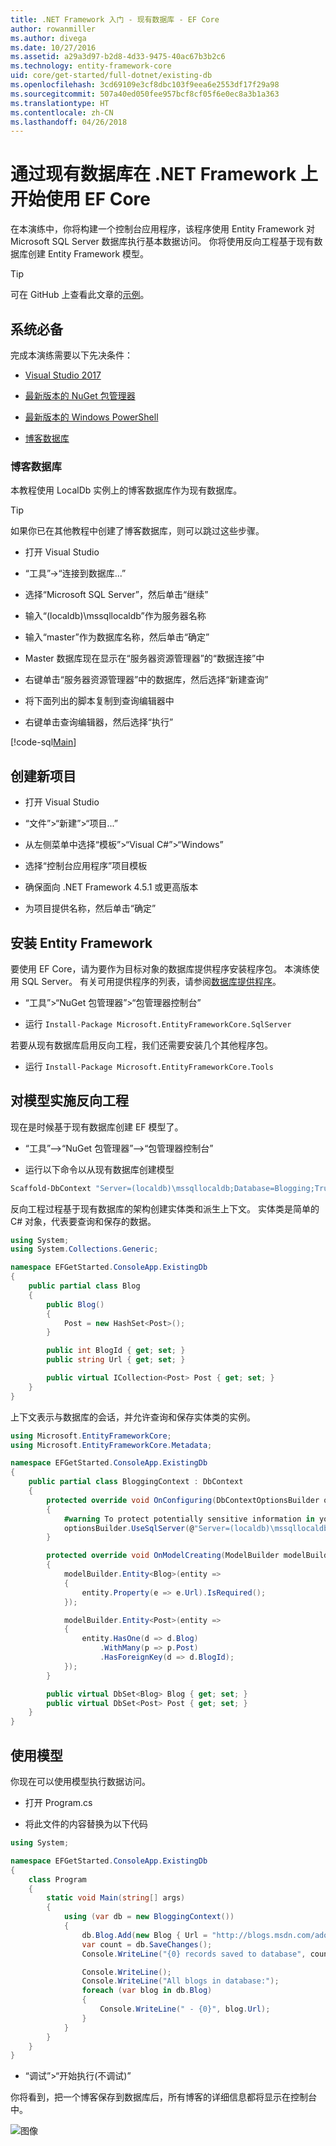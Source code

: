 ```yaml
---
title: .NET Framework 入门 - 现有数据库 - EF Core
author: rowanmiller
ms.author: divega
ms.date: 10/27/2016
ms.assetid: a29a3d97-b2d8-4d33-9475-40ac67b3b2c6
ms.technology: entity-framework-core
uid: core/get-started/full-dotnet/existing-db
ms.openlocfilehash: 3cd69109e3cf8dbc103f9eea6e2553df17f29a98
ms.sourcegitcommit: 507a40ed050fee957bcf8cf05f6e0ec8a3b1a363
ms.translationtype: HT
ms.contentlocale: zh-CN
ms.lasthandoff: 04/26/2018
---
```

# <a name="getting-started-with-ef-core-on-net-framework-with-an-existing-database"></a>通过现有数据库在 .NET Framework 上开始使用 EF Core

在本演练中，你将构建一个控制台应用程序，该程序使用 Entity Framework 对 Microsoft SQL Server 数据库执行基本数据访问。 你将使用反向工程基于现有数据库创建 Entity Framework 模型。

> [!TIP]  
> 可在 GitHub 上查看此文章的[示例](https://github.com/aspnet/EntityFramework.Docs/tree/master/samples/core/GetStarted/FullNet/ConsoleApp.ExistingDb)。

## <a name="prerequisites"></a>系统必备

完成本演练需要以下先决条件：

* [Visual Studio 2017](https://www.visualstudio.com/downloads/)

* [最新版本的 NuGet 包管理器](https://dist.nuget.org/index.html)

* [最新版本的 Windows PowerShell](https://docs.microsoft.com/powershell/scripting/setup/installing-windows-powershell)

* [博客数据库](#blogging-database)

### <a name="blogging-database"></a>博客数据库

本教程使用 LocalDb 实例上的博客数据库作为现有数据库。

> [!TIP]  
> 如果你已在其他教程中创建了博客数据库，则可以跳过这些步骤。

* 打开 Visual Studio

* “工具”->“连接到数据库...”

* 选择“Microsoft SQL Server”，然后单击“继续”

* 输入“(localdb)\mssqllocaldb”作为服务器名称

* 输入“master”作为数据库名称，然后单击“确定”

* Master 数据库现在显示在“服务器资源管理器”的“数据连接”中

* 右键单击“服务器资源管理器”中的数据库，然后选择“新建查询”

* 将下面列出的脚本复制到查询编辑器中

* 右键单击查询编辑器，然后选择“执行”

[!code-sql[Main](../_shared/create-blogging-database-script.sql)]

## <a name="create-a-new-project"></a>创建新项目

* 打开 Visual Studio

* “文件”>“新建”>“项目...”

* 从左侧菜单中选择“模板”>“Visual C#”>“Windows”

* 选择“控制台应用程序”项目模板

* 确保面向 .NET Framework 4.5.1 或更高版本

* 为项目提供名称，然后单击“确定”

## <a name="install-entity-framework"></a>安装 Entity Framework

要使用 EF Core，请为要作为目标对象的数据库提供程序安装程序包。 本演练使用 SQL Server。 有关可用提供程序的列表，请参阅[数据库提供程序](../../providers/index.md)。

* “工具”>“NuGet 包管理器”>“包管理器控制台”

* 运行 `Install-Package Microsoft.EntityFrameworkCore.SqlServer`

若要从现有数据库启用反向工程，我们还需要安装几个其他程序包。

* 运行 `Install-Package Microsoft.EntityFrameworkCore.Tools`

## <a name="reverse-engineer-your-model"></a>对模型实施反向工程

现在是时候基于现有数据库创建 EF 模型了。

* “工具”–>“NuGet 包管理器”–>“包管理器控制台”

* 运行以下命令以从现有数据库创建模型

``` powershell
Scaffold-DbContext "Server=(localdb)\mssqllocaldb;Database=Blogging;Trusted_Connection=True;" Microsoft.EntityFrameworkCore.SqlServer
```

反向工程过程基于现有数据库的架构创建实体类和派生上下文。 实体类是简单的 C# 对象，代表要查询和保存的数据。

<!-- [!code-csharp[Main](samples/core/GetStarted/FullNet/ConsoleApp.ExistingDb/Blog.cs)] -->
``` csharp
using System;
using System.Collections.Generic;

namespace EFGetStarted.ConsoleApp.ExistingDb
{
    public partial class Blog
    {
        public Blog()
        {
            Post = new HashSet<Post>();
        }

        public int BlogId { get; set; }
        public string Url { get; set; }

        public virtual ICollection<Post> Post { get; set; }
    }
}
```

上下文表示与数据库的会话，并允许查询和保存实体类的实例。

<!-- [!code-csharp[Main](samples/core/GetStarted/FullNet/ConsoleApp.ExistingDb/BloggingContext.cs)] -->
``` csharp
using Microsoft.EntityFrameworkCore;
using Microsoft.EntityFrameworkCore.Metadata;

namespace EFGetStarted.ConsoleApp.ExistingDb
{
    public partial class BloggingContext : DbContext
    {
        protected override void OnConfiguring(DbContextOptionsBuilder optionsBuilder)
        {
            #warning To protect potentially sensitive information in your connection string, you should move it out of source code. See http://go.microsoft.com/fwlink/?LinkId=723263 for guidance on storing connection strings.
            optionsBuilder.UseSqlServer(@"Server=(localdb)\mssqllocaldb;Database=Blogging;Trusted_Connection=True;");
        }

        protected override void OnModelCreating(ModelBuilder modelBuilder)
        {
            modelBuilder.Entity<Blog>(entity =>
            {
                entity.Property(e => e.Url).IsRequired();
            });

            modelBuilder.Entity<Post>(entity =>
            {
                entity.HasOne(d => d.Blog)
                    .WithMany(p => p.Post)
                    .HasForeignKey(d => d.BlogId);
            });
        }

        public virtual DbSet<Blog> Blog { get; set; }
        public virtual DbSet<Post> Post { get; set; }
    }
}
```

## <a name="use-your-model"></a>使用模型

你现在可以使用模型执行数据访问。

* 打开 Program.cs

* 将此文件的内容替换为以下代码

<!-- [!code-csharp[Main](samples/core/GetStarted/FullNet/ConsoleApp.ExistingDb/Program.cs)] -->
``` csharp
using System;

namespace EFGetStarted.ConsoleApp.ExistingDb
{
    class Program
    {
        static void Main(string[] args)
        {
            using (var db = new BloggingContext())
            {
                db.Blog.Add(new Blog { Url = "http://blogs.msdn.com/adonet" });
                var count = db.SaveChanges();
                Console.WriteLine("{0} records saved to database", count);

                Console.WriteLine();
                Console.WriteLine("All blogs in database:");
                foreach (var blog in db.Blog)
                {
                    Console.WriteLine(" - {0}", blog.Url);
                }
            }
        }
    }
}
```

* “调试”>“开始执行(不调试)”

你将看到，把一个博客保存到数据库后，所有博客的详细信息都将显示在控制台中。

![图像](_static/output-existing-db.png)
